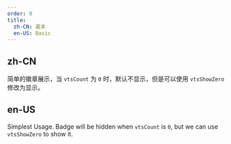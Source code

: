 ```yaml
---
order: 0
title:
  zh-CN: 基本
  en-US: Basic
---
```


## zh-CN

简单的徽章展示，当 `vtsCount` 为 `0` 时，默认不显示，但是可以使用 `vtsShowZero` 修改为显示。

## en-US

Simplest Usage. Badge will be hidden when `vtsCount` is `0`, but we can use `vtsShowZero` to show it.


